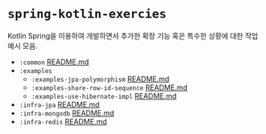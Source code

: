 # `spring-kotlin-exercies`

Kotlin Spring을 이용하여 개발하면서 추가한 확장 기능 혹은 특수한 상황에 대한 작업 예시 모음.

- `:common` [README.md](common/README.md)
- `:examples`
  - `:examples-jpa-polymorphism` [README.md](examples/examples-jpa-polymorphism/README.md)
  - `:examples-share-row-id-sequence` [README.md](examples/examples-share-row-id-sequence/README.md)
  - `:examples-use-hibernate-impl` [README.md](examples/examples-use-hibernate-impl/README.md)
- `:infra-jpa` [README.md](infra-jpa/README.md)
- `:infra-mongodb` [README.md](infra-mongodb/README.md)
- `:infra-redis` [README.md](infra-redis/README.md)
